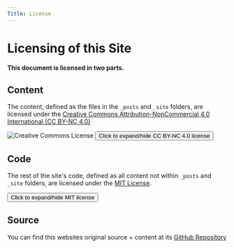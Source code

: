 ```yaml
---
Title: License
---
```


# Licensing of this Site

#### This document is licensed in two parts.

## Content
The content, defined as the files in the `_posts` and `_site` folders, are licensed under the [Creative Commons Attribution-NonCommercial 4.0 International (CC BY-NC 4.0)](https://creativecommons.org/licenses/by-nc/4.0/)

<img alt="Creative Commons License" style="border-width:0" src="https://i.creativecommons.org/l/by-nc/4.0/88x31.png" />

<div id="ccspoiler" style="display:none">
<pre>
{% include CC_BY-NC_4.0.md %}
</pre>
</div>
<button title="Click to expand/hide CC BY-NC 4.0 license" type="button" onclick="if(document.getElementById('ccspoiler') .style.display=='none') {document.getElementById('ccspoiler') .style.display=''}else{document.getElementById('ccspoiler') .style.display='none'}">Click to expand/hide CC BY-NC 4.0 license</button>




## Code
The rest of the site's code, defined as all content not within `_posts` and `_site` folders, are licensed under the [MIT License](https://opensource.org/licenses/MIT).



<div id="mitspoiler" style="display:none">

<pre>
{% include MIT-License.md %}
</pre>
</div>
<button title="Click to expand/hide MIT license" type="button" onclick="if(document.getElementById('mitspoiler') .style.display=='none') {document.getElementById('mitspoiler') .style.display=''}else{document.getElementById('mitspoiler') .style.display='none'}">Click to expand/hide MIT license</button>


## Source
You can find this websites original source + content at its [GitHub Repository](https://github.com/Aevyz/aevyz.github.io)
